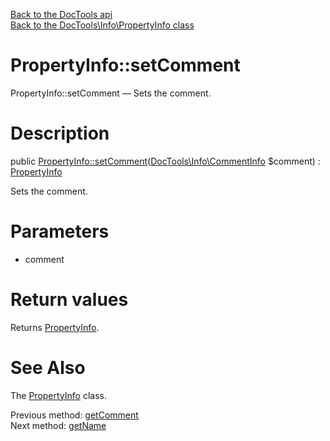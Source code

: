 [Back to the DocTools api](https://github.com/lingtalfi/DocTools/blob/master/doc/api/DocTools.md)<br>
[Back to the DocTools\Info\PropertyInfo class](https://github.com/lingtalfi/DocTools/blob/master/doc/api/DocTools/Info/PropertyInfo.md)


PropertyInfo::setComment
================



PropertyInfo::setComment — Sets the comment.




Description
================


public [PropertyInfo::setComment](https://github.com/lingtalfi/DocTools/blob/master/doc/api/DocTools/Info/PropertyInfo/setComment.md)([DocTools\Info\CommentInfo](https://github.com/lingtalfi/DocTools/blob/master/doc/api/DocTools/Info/CommentInfo.md) $comment) : [PropertyInfo](https://github.com/lingtalfi/DocTools/blob/master/doc/api/DocTools/Info/PropertyInfo.md)




Sets the comment.




Parameters
================


- comment

    


Return values
================

Returns [PropertyInfo](https://github.com/lingtalfi/DocTools/blob/master/doc/api/DocTools/Info/PropertyInfo.md).







See Also
================

The [PropertyInfo](https://github.com/lingtalfi/DocTools/blob/master/doc/api/DocTools/Info/PropertyInfo.md) class.

Previous method: [getComment](https://github.com/lingtalfi/DocTools/blob/master/doc/api/DocTools/Info/PropertyInfo/getComment.md)<br>Next method: [getName](https://github.com/lingtalfi/DocTools/blob/master/doc/api/DocTools/Info/PropertyInfo/getName.md)<br>

